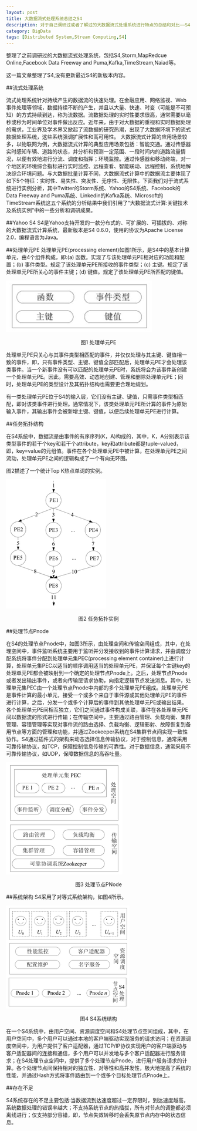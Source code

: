 ```yaml
---
layout: post
title: 大数据流式处理系统总结之S4
description: 对于自己调研过或者了解过的大数据流式处理系统进行特点的总结和对比——S4
category: BigData
tags: [Distributed System,Stream Computing,S4]
---
```


整理了之前调研过的大数据流式处理系统，包括S4,Storm,MapRedcue Online,Facebook Data Freeway and Puma,Kafka,TimeStream,Naiad等。

这一篇文章整理了S4,没有更新最近S4的新版本内容。

##流式处理系统

流式处理系统针对持续产生的数据流的快速处理。在金融应用、网络监视、Web 事件处理等领域，数据持续不断的产生，并且以大量、快速、时变（可能是不可预知）的方式持续到达，称为流数据。流数据处理的实时性要求很高，通常需要以毫秒或秒为时间单位对事件做出反应。近年来，由于对大数据的重视和实时数据处理的需求，工业界及学术界又掀起了流数据的研究热潮，出现了大数据环境下的流式数据处理系统，这些系统强调扩展性和高可用性。
大数据流式计算的应用场景较多，以物联网为例，大数据流式计算的典型应用场景包括：智能交通。通过传感器实时感知车辆、道路的状态，并分析和预测一定范围、一段时间内的道路流量情况，以便有效地进行分流、调度和指挥；环境监控。通过传感器和移动终端，对一个地区的环境综合指标进行实时监控、远程查看、智能联动、远程控制，系统地解决综合环境问题。与大数据批量计算不同，大数据流式计算中的数据流主要体现了如下5个特征：实时性、易失性、突发性、无序性、无限性。下面我们对于流式系统进行实例分析，其中Twitter的Storm系统、Yahoo的S4系统、Facebook的Data Freeway and Puma系统、Linkedin的Kafka系统、Microsoft的TimeStream系统这五个系统的分析结果中我们引用了“大数据流式计算:关键技术及系统实例”中的一些分析和调研成果。

##Yahoo S4
S4是Yahoo支持开发的一款分布式的、可扩展的、可插拔的、对称的大数据流式计算系统，最新版本是S4 0.6.0，使用的协议为Apache License 2.0，编程语言为Java。

##处理单元PE
处理单元PE(processing element)如图1所示，是S4中的基本计算单元，由4个组件构成，即:(a) 函数。实现了与该处理单元PE相对应的功能和配置；(b) 事件类型。规定了该处理单元PE所接收的事件类型；(c) 主键。规定了该处理单元PE所关心的事件主键；(d) 键值。规定了该处理单元PE所匹配的键值。

![s4 pe](/images/streamS4/s4pe.jpg)

<center>图1 处理单元PE</center>

处理单元PE只关心与其事件类型相匹配的事件，并仅仅处理与其主键、键值相一致的事件，即，只有事件类型、主键、键值全部匹配后，处理单元PE才会处理该类事件。当一个新事件没有可以匹配的处理单元PE时，系统将会为该事件新创建一个处理单元PE。因此，需要高效、动态地创建、管理和删除处理单元PE；同时，处理单元PE的类型设计及其拓扑结构也需要更合理地规划。

有一类处理单元PE位于S4的输入层，它们没有主键、键值，只需事件类型相匹配，即对该类事件进行处理。通常情况下，该类处理单元PE所计算的事件为原始输入事件，其输出事件会被新增主键、键值，以便后续处理单元PE进行计算。

##任务拓扑结构

在S4系统中，数据流是由事件的有序序列(K，A)构成的，其中，K，A分别表示该类型事件的若干个key和若干个attribute，key和attribute都是tuple-valued，即，key=value的元组值。事件在各个处理单元PE中被计算，在处理单元PE之间流动，处理单元PE之间的逻辑构成了一个有向无环图。

图2描述了一个统计Top K热点单词的实例。

![s4 topo](/images/streamS4/s4topo.jpg)

<center>图2 任务拓扑实例</center>

##处理节点Pnode

在S4的处理节点Pnode中，如图3所示，由处理空间和传输空间组成，其中，在处理空间中，事件监听系统主要用于监听并分发接收到的事件计算请求，并由调度分配系统将事件分配到处理单元集PEC(processing element container)上进行计算，处理单元集PEC以适当的顺序调用适当的处理单元PE，并保证每个主键key的处理单元PE都会被映射到一个确定的处理节点Pnode上。之后，处理节点Pnode或者发出输出事件，或者向传输层请求协助，向指定逻辑节点发送消息。其中，处理单元集PEC由一个处理节点Pnode中内部的多个处理单元PE组成。处理单元PE是事件计算的最小单元，接受一个或多个来自于事件源或其他处理单元PE的事件进行计算，之后，分发一个或多个计算后的事件到其他处理单元PE或输出结果。各个处理单元PE间相互独立，它们之间通过事件构成关联，事件在各处理单元PE间以数据流的形式进行传输；在传输空间中，主要通过路由管理、负载均衡、集群管理、容错管理等实现对事件流的路由选择、负载均衡、逻辑影射、故障恢复到备用节点等方面的管理和功能，并通过Zookeeper系统在S4集群节点间实现一致性协作。S4通过插件式的架构来动态选择信息传输协议，对于控制信息，通常采用可靠传输协议，如TCP，保障控制信息传输的可靠性。对于数据信息，通常采用不可靠传输协议，如UDP，保障数据信息的高吞吐量。

![s4 pnode](/images/streamS4/s4pnode.jpg)

<center>图3 处理节点PNode</center>

##系统架构
S4采用了对等式系统架构，如图4所示。

![s4 Framework](/images/streamS4/s4framework.jpg)

<center>图4 S4系统结构</center>

在一个S4系统中，由用户空间、资源调度空间和S4处理节点空间组成，其中，在用户空间中，多个用户可以通过本地的客户端驱动实现服务的请求访问；在资源调度空间中，为用户提供了客户适配器，通过TCP/IP协议实现用户的客户端驱动与客户适配器间的连接和通信，多个用户可以并发地与多个客户适配器进行服务请求；在S4处理节点空间中，提供了多个处理节点Pnode，进行用户服务请求的计算。各个处理节点间保持相对的独立性、对等性和高并发性，极大地提高了系统的性能，并通过Hash方式将事件路由到一个或多个目标处理节点Pnode上。

##存在不足

S4系统存在的不足主要包括:当数据流到达速度超过一定界限时，到达速度越高，系统数据处理的错误率越大；不支持系统节点的热插拔，所有对节点的调整都必须离线进行；仅支持部分容错，即，节点失效转移时会丢失原节点内存中的状态信息。





